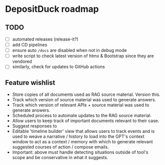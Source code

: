 # DepositDuck roadmap

## TODO

- [ ] automated releases (release-it?)
- [ ] add CD pipelines
- [ ] ensure auto `/docs` are disabled when not in debug mode
- [ ] write script to check latest version of htmx & Bootstrap since they are vendored
- [ ] similarly, check for updates to GitHub actions

## Feature wishlist

- Store copies of all documents used as RAG source material. Version this.
- Track which version of source material was used to generate answers.
- Track which version of relevant APIs + source material was used to generate answers.
- Scheduled process to automate updates to the RAG source material.
- Allow users to keep track of important documents relevant to their case.
- Suggest responses to
- Editable 'timeline builder' view that allows users to track events and is used to weave
  a narrative / history to load into the GPT's context window to act as a context / memory
  with which to generate relevant suggested courses of action / compose emails.  
- Important: above must handle detecting situations outside of tool's scope and be
  conservative in what it suggests.
